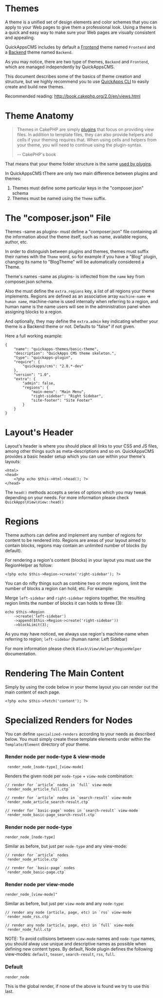 Themes
======

A theme is a unified set of design elements and color schemes that you can apply
to your Web pages to give them a professional look. Using a theme is a quick and
easy way to make sure your Web pages are visually consistent and appealing.

QuickAppsCMS includes by default a
[Frontend](http://en.wikipedia.org/wiki/Front_and_back_ends) theme named `Frontend`
and a [Backend](http://en.wikipedia.org/wiki/Front_and_back_ends) theme named `Backend`.

As you may notice, there are two type of themes, `Backend` and `Frontend`, which
are managed independently by QuickAppsCMS.

This document describes some of the basics of theme creation and structure, but
we highly recommend you to use [QuickApps CLI](../developers/quickapps-cli.md)
to easily create and build new themes.

Recommended reading: http://book.cakephp.org/2.0/en/views.html


Theme Anatomy
=============

> Themes in CakePHP are simply [plugins](plugins.md) that focus on providing
> view files. In addition to template files, they can also provide helpers and cells
> if your theming requires that. When using cells and helpers from your theme, you
> will need to continue using the plugin-syntax.
>
> -- CakePHP's book

That means that your theme folder structure is the same [used by plugins](plugins.md).

In QuickAppsCMS tThere are only two main difference between plugins and themes:

1. Themes must define some particular keys in the "composer.json" schema
2. Themes must be named using the `Theme` suffix.


The "composer.json" File
========================

Themes -same as plugins- *must* define a "composer.json" file containing all the
information about the theme itself, such as name, available regions, author, etc.

In order to distinguish between plugins and themes, themes must suffix their names
with the `Theme` word, so for example if you have a "Blog" plugin, changing its
name to "BlogTheme" will be automatically considered a Theme.

Theme's names -same as plugins- is inflected from the `name` key from composer.json
schema.

Also the must define the `extra.regions` key, a list of all regions your theme
implements. Regions are defined as an associative array `machine-name` => `human name`,
machine-name is used internally when referring to a region, and human name is the
name users will see in the administration panel when assigning blocks to a region.

And optionally, they may define the `extra.admin` key indicating whether your theme
is a Backend theme or not. Defaults to "false" if not given.


Here a full working example:

    {
        "name": "quickapps-themes/basic-theme",
        "description": "QuickApps CMS theme skeleton.",
        "type": "quickapps-plugin",
        "require": {
            "quickapps/cms": "2.0.*-dev"
        },
        "version": "1.0",
        "extra": {
            "admin": false,
            "regions": {
                "main-menu": "Main Menu",
                "right-sidebar": "Right Sidebar",
                "site-footer": "Site Footer"
            }
        }
    }


Layout's Header
===============

Layout's header is where you should place all links to your CSS and JS files,
among other things such as meta-descriptions and so on. QuickAppsCMS provides
a basic header setup which you can use within your theme's layouts:

    <html>
    <head>
        <?php echo $this->Html->head(); ?>
    </head>

The `head()` methods accepts a series of options which you may tweak depending
on your needs. For more information please check `QuickApps\View\View::head()`


Regions
=======

Theme authors can define and implement any number of regions for content to be
rendered into. Regions are areas of your layout aimed to contain blocks, regions
may contain an unlimited number of blocks (by default).

For rendering a region's content (blocks) in your layout you must use the
RegionHelper as follow:


    <?php echo $this->Region->create('right-sidebar'); ?>

You can do nifty things such as combine two or more regions, limit the
number of blocks a region can hold, etc. For example:

Merge `left-sidebar` and `right-sidebar` regions together, the resulting region
limits the number of blocks it can holds to three (3):

    echo $this->Region
        ->create('left-sidebar')
        ->append($this->Region->create('right-sidebar'))
        ->blockLimit(3);

As you may have noticed, we always use region's machine-name when referring to
region; `left-sidebar` (human name: Left Sidebar)

For more information please check `Block\View\Helper\RegionHelper` documentation.


Rendering The Main Content
==========================

Simply by using the code below in your theme layout you can render out the
main content of each page.

    <?php echo $this->fetch('content'); ?>


Specialized Renders for Nodes
=============================

You can define `specialized-renders` according to your needs as described below.
You must simply create these template elements under within the `Template/Element`
directory of your theme.


### Render node per node-type & view-mode

     render_node_[node-type]_[view-mode]

Renders the given node per `node-type` + `view-mode` combination:

    // render for `article` nodes in `full` view-mode
    `render_node_article_full.ctp`

    // render for `article` nodes in `search-result` view-mode
    `render_node_article_search-result.ctp`

    // render for `basic-page` nodes in `search-result` view-mode
    `render_node_basic-page_search-result.ctp`

### Render node per node-type

    render_node_[node-type]

Similar as before, but just per `node-type` and any view-mode:

    // render for `article` nodes
    `render_node_article.ctp`

    // render for `basic-page` nodes
    `render_node_basic-page.ctp`

### Render node per view-mode

    render_node_[view-mode]"

Similar as before, but just per `view-mode` and any `node-type`:

    // render any node (article, page, etc) in `rss` view-mode
    `render_node_rss.ctp`

    // render any node (article, page, etc) in `full` view-mode
    `render_node_full.ctp`

NOTE: To avoid collisions between `view-mode` names and `node-type` names, you
should alway use unique and descriptive names as possible when defining new
content types. By default, Node plugin defines the following view-modes:
`default`, `teaser`, `search-result`, `rss`, `full`.

### Default

    render_node

This is the global render, if none of the above is found we try to use this last.
